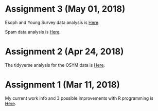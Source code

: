 # Assignment 3 (May 01, 2018)

Esoph and Young Survey data analysis is [Here](Esoph_Young.html).

Spam data analysis is [Here](Spam.html). 

# Assignment 2 (Apr 24, 2018) 

The tidyverse analysis for the OSYM data is [Here](Assignment_23.html).

# Assignment 1 (Mar 11, 2018) 

My current work info and 3 possible improvements with R programming is [Here](Assignment_1.html).
